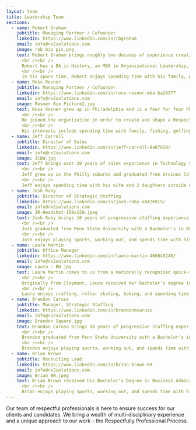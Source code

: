 ```yaml
---
layout: team
title: Leadership Team
sections:
  - name: Robert Graham
    jobtitle: Managing Partner / Cofounder
    linkedin: https://www.linkedin.com/in/rbgraham
    email: info@rx2solutions.com
    image: rob bio pic.png
    text: Robert Graham brings roughly two decades of experience creating Human Capital and Talent Acquisition Strategies for Technology and Life Science Companies. Robert's unique perspective on Staff Augmentation is leveraging technology to provide a customized, efficient solution. Robert is a technologist at heart who understands how to build highly functioning and dynamic teams.
      <br /><br />
      Robert has a BA in History, an MBA in Organizational Leadership, and is a Certified Scrum Master.
      <br /><br />
      In his spare time, Robert enjoys spending time with his family, going to the beach, and tinkering with technology.
  - name: Ross Rosner
    jobtitle: Managing Partner / Cofounder
    linkedin: https://www.linkedin.com/in/ross-rosner-mba-ba26377
    email: info@rx2solutions.com
    image: Rosner Bio Picture2.jpg
    text: Ross Rosner grew up in Philadelphia and is a four for four Philly sports fan.He followed in the footsteps of his father and three grandparents, receiving his MBA from Temple University.
      <br /><br />
      He joined the organization in order to create and shape a Respectfully Professional Company that values quality over quantity and relationships over transactions. Ross brings 10 years of recruiting experience and almost 20 years of business development with a focus on customer service.
      <br /><br />
      His interests include spending time with family, fishing, golfing, and retail arbitrage.
  - name: Jeff Carroll
    jobtitle: Director of Sales
    linkedin: https://www.linkedin.com/in/jeff-carroll-8a07638/
    email: info@rx2solutions.com
    image: JCBW.jpg
    text: Jeff brings over 20 years of sales experience in Technology Staffing and Solutions. Jeff employs a consultative sales approach with his clients, fostering long-term relationships. His flexible approach allows ease of use for all his clients. Jeff is excited to bring his knowledge and experience to the RX2 family.
      <br /><br />
      Jeff grew up in the Philly suburbs and graduated from Ursinus College with a bachelor’s degree in marketing.
      <br /><br />
      Jeff enjoys spending time with his wife and 2 daughters outside of work, playing golf, working out, and enjoying craft beer, scotch, and bourbon. And, of course, all things Philly sports.
  - name: Josh Roby
    jobtitle: Director of Strategic Staffing
    linkedin: https://www.linkedin.com/in/josh-roby-a6426915/
    email: info@rx2solutions.com
    image: JR-Headshot-150x150.jpeg
    text: Josh Roby brings 10 years of progressive staffing experience, predominately in Manufacturing and Engineering. Josh utilizes industry knowledge along with his extensive background in Staff Augmentation to deliver customized Talent Acquisition Strategies. At his core, Josh is a businessman with strong moral values who puts the client and candidate first.
      <br /><br />
      Josh graduated from Penn State University with a Bachelor's in Business.
      <br /><br />
      Josh enjoys playing sports, working out, and spends time with his family.
  - name: Laura Martin
    jobtitle: Office Manager
    linkedin: https://www.linkedin.com/in/laura-martin-466049240/
    email: info@rx2solutions.com
    image: Laura - BW.jpg
    text: Laura Martin comes to us from a nationally recognized quick-service company with a strong background in customer service and administrative support. 
      <br /><br />
      Originally from Claymont, Laura received her bachelor’s degree in Health Care Administration from Bob Jones University in Greenville, SC.
      <br /><br />
      Laura enjoys crafting, roller skating, baking, and spending time with her family and friends in her spare time.
  - name: Brandon Caruso
    jobtitle: Manager, Strategic Staffing
    linkedin: https://www.linkedin.com/in/brandonmcaruso
    email: info@rx2solutions.com
    image: Brandon Square.jpg
    text: Brandon Caruso brings 10 years of progressive staffing experience, predominately in Manufacturing and Engineering. Brandon utilizes industry knowledge along with his extensive background in Staff Augmentation to deliver customized Talent Acquisition Strategies. At his core, Brandon is a businessman with strong moral values who puts the client and candidate first.
      <br /><br />
      Brandon graduated from Penn State University with a Bachelor's in Business.
      <br /><br />
      Brandon enjoys playing sports, working out, and spends time with his family.
  - name: Brian Brown
    jobtitle: Recruiting Lead
    linkedin: https://www.linkedin.com/in/brian-brown-09
    email: info@rx2solutions.com
    image: Brian BW.jpeg
    text: Brian Brown received his Bachelor's Degree in Business Administration from Penn State University. He has experience working with a military supplier and contractor to the U.S. Government. Brian prides himself on his communication skills and his ability to build strong relationships with clients and candidates.
      <br /><br />
      Brian enjoys playing sports, working out, and spends time with his family.
---
```

Our team of respectful professionals is here to ensure success for our clients and candidates.
We bring a wealth of multi-disciplinary experience and a unique approach to our work - the Respectfully Professional Process.